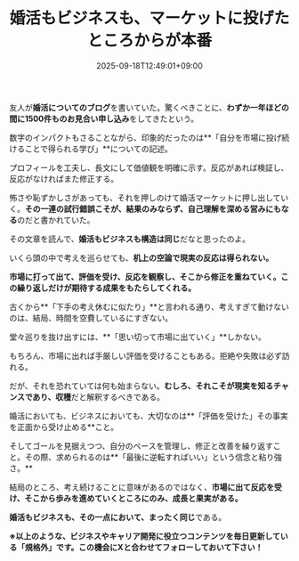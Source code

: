 ﻿---
title: "婚活もビジネスも、マーケットに投げたところからが本番"
date: 2025-09-18T12:49:01+09:00
draft: false
---

友人が**婚活についてのブログ**を書いていた。驚くべきことに、**わずか一年ほどの間に1500件ものお見合い申し込み**をしてきたという。

数字のインパクトもさることながら、印象的だったのは**「自分を市場に投げ続けることで得られる学び」**についての記述。



プロフィールを工夫し、長文にして価値観を明確に示す。反応があれば検証し、反応がなければまた修正する。

怖さや恥ずかしさがあっても、それを押しのけて婚活マーケットに押し出していく。**その一連の試行錯誤こそが、結果のみならず、自己理解を深める営みにもなる**のだと書かれていた。



その文章を読んで、**婚活もビジネスも構造は同じ**だなと思ったのよ。

いくら頭の中で考えを巡らせても、**机上の空論で現実の反応は得られない。**

**市場に打って出て、評価を受け、反応を観察し、そこから修正を重ねていく。この繰り返しだけが期待する成果をもたらしてくれる。**



古くから**「下手の考え休むに似たり」**と言われる通り、考えすぎて動けないのは、結局、時間を空費しているにすぎない。

堂々巡りを抜け出すには、**「思い切って市場に出ていく」**しかない。

もちろん、市場に出れば手厳しい評価を受けることもある。拒絶や失敗は必ず訪れる。

だが、それを恐れていては何も始まらない。**むしろ、それこそが現実を知るチャンスであり、収穫**だと解釈するべきである。



婚活においても、ビジネスにおいても、大切なのは**「評価を受けた」その事実を正面から受け止める**こと。

そしてゴールを見据えつつ、自分のペースを管理し、修正と改善を繰り返すこと。その際、求められるのは**「最後に逆転すればいい」という信念と粘り強さ。**



結局のところ、考え続けることに意味があるのではなく、**市場に出て反応を受け、そこから歩みを進めていくところにのみ、成長と果実がある。**

**婚活もビジネスも、その一点において、まったく同じ**である。



**※以上のような、ビジネスやキャリア開発に役立つコンテンツを毎日更新している「規格外」です。この機会にXと合わせてフォローしておいて下さい！**